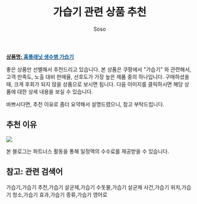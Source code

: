 ﻿---
layout: post
title:  "가습기 관련 상품 추천"
author: Soso
categories: [ 디지털/가전 ]
tags: [가습기,가습기 추천,가습기 살균제,가습기 수돗물,가습기 살균제 사건,가습기 위치,가습기 청소,가습기 효과,가습기 종류,가습기 영어로]
image: https://ads-partners.coupang.com/image1/oUge9Aytu5Y5pSGcoTJ1Mhgl45a_HFro0NlhZValx0_F2rrMCpq7bptl03c3MM4_BOn2dX4ks47NK24g2zE-Fgw-WwWptXUJePGVwMTH0fvV8b1hMzRIjRjOQmQ8Lm6EZlifEGJm6MBdXCdtDDbMr54jocWQJpfka_JjSwuyTSgJnCBCQTjnIhvx8-bkOST5kkkMuB05zBuiwDFzue_7zdBY0Ty9D5v1RFJrQuN44qylNNnCrOZ52CvSSBj5_-LqQyAnZHP-RMBfYX7lk4La2ySehqBG 
description: "쿠팡에서 가습기 관련 상품으로 가장 고객 선호도가 높은 제품 중 하나입니다."
---

<a href="https://link.coupang.com/re/AFFSDP?lptag=AF5673682&pageKey=5234137918&itemId=7375671438&vendorItemId=74666760106&traceid=V0-153-0de83e85699cc902&requestid=20240131144511492244662280&token=31850C%7CMIXED"><b>상품명: <font color='#01579B'>홈플래닛 생수병 가습기</font></b></a>

좋은 상품만 선별해서 추천드리고 있습니다.
본 상품은 쿠팡에서 "가습기" 와 관련해서, 고객 만족도, 노출 대비 판매율, 선호도가 가장 높은 제품 중의 하나입니다.
구매하셨을 때, 크게 후회가 되지 않을 상품으로 보시면 됩니다. 
다음 이미지를 클릭하시면 해당 상품에 대한 상세 내용을 보실 수 있습니다.

바쁘시다면, 추천 이유로 좀더 요약해서 설명드렸으니, 참고 부탁드립니다.

## 추천 이유 

<a href="https://link.coupang.com/re/AFFSDP?lptag=AF5673682&pageKey=5234137918&itemId=7375671438&vendorItemId=74666760106&traceid=V0-153-0de83e85699cc902&requestid=20240131144511492244662280&token=31850C%7CMIXED"><img src="https://thumbnail6.coupangcdn.com/thumbnails/remote/q89/image/retail/images/11360272657846292-f829e111-d5c9-4e7a-9d88-ea01b7a7f842.jpg"></a> 

본 블로그는 파트너스 활동을 통해 일정액의 수수료를 제공받을 수 있습니다.

## 참고: 관련 검색어    
가습기,가습기 추천,가습기 살균제,가습기 수돗물,가습기 살균제 사건,가습기 위치,가습기 청소,가습기 효과,가습기 종류,가습기 영어로